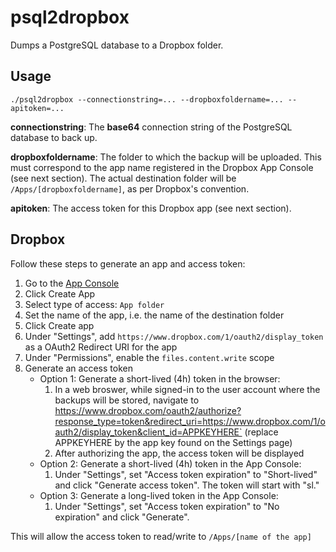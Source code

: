 # psql2dropbox

Dumps a PostgreSQL database to a Dropbox folder.

## Usage

`./psql2dropbox --connectionstring=... --dropboxfoldername=... --apitoken=...`

**connectionstring**: The **base64** connection string of the PostgreSQL database to back up.

**dropboxfoldername**: The folder to which the backup will be uploaded. This must correspond to the app name registered in the Dropbox App Console (see next section). The actual destination folder will be `/Apps/[dropboxfoldername]`, as per Dropbox's convention.

**apitoken**: The access token for this Dropbox app (see next section).

## Dropbox

Follow these steps to generate an app and access token:

1. Go to the [App Console](https://www.dropbox.com/developers/apps)
1. Click Create App
1. Select type of access: `App folder`
1. Set the name of the app, i.e. the name of the destination folder
1. Click Create app
1. Under "Settings", add `https://www.dropbox.com/1/oauth2/display_token` as a OAuth2 Redirect URI for the app
1. Under "Permissions", enable the `files.content.write` scope
1. Generate an access token
    * Option 1: Generate a short-lived (4h) token in the browser:
        1. In a web broswer, while signed-in to the user account where the backups will be stored, navigate to https://www.dropbox.com/oauth2/authorize?response_type=token&redirect_uri=https://www.dropbox.com/1/oauth2/display_token&client_id=APPKEYHERE` (replace APPKEYHERE by the app key found on the Settings page)
        1. After authorizing the app, the access token will be displayed
    * Option 2: Generate a short-lived (4h) token in the App Console:
        1. Under "Settings", set "Access token expiration" to "Short-lived" and click "Generate access token". The token will start with "sl."
    * Option 3: Generate a long-lived token in the App Console:
        1. Under "Settings", set "Access token expiration" to "No expiration" and click "Generate".

This will allow the access token to read/write to `/Apps/[name of the app]`

